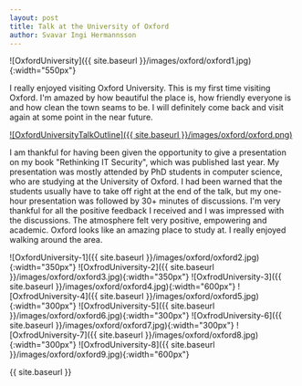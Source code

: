```yaml
---
layout: post
title: Talk at the University of Oxford
author: Svavar Ingi Hermannsson
---
```


![OxfordUniversity]({{ site.baseurl }}/images/oxford/oxford1.jpg){:width="550px"}


I really enjoyed visiting Oxford University. This is my first time visiting Oxford. 
I'm amazed by how beautiful the place is, how friendly everyone is and how clean the town seams to be. 
I will definitely come back and visit again at some point in the near future. 

<a href="http://www.cs.ox.ac.uk/seminars/2026.html"> ![OxfordUniversityTalkOutline]({{ site.baseurl }}/images/oxford/oxford.png) </a>

I am thankful for having been given the opportunity to give a presentation on my book "Rethinking IT Security", which was published last year. My presentation was mostly attended by PhD students in computer science, who are studying at the University of Oxford. I had been warned that the students usually have to take off right at the end of the talk, but my one-hour presentation was followed by 30+ minutes of discussions. I'm very thankful for all the positive feedback I received and I was impressed with the discussions. 
The atmosphere felt very positive, empowering and academic. Oxford looks like an amazing place to study at. I really enjoyed walking around the area. 


![OxfordUniversity-1]({{ site.baseurl }}/images/oxford/oxford2.jpg){:width="350px"}  ![OxfrodUniversity-2]({{ site.baseurl }}/images/oxford/oxford3.jpg){:width="350px"} ![OxfrodUniversity-3]({{ site.baseurl }}/images/oxford/oxford4.jpg){:width="600px"} ![OxfrodUniversity-4]({{ site.baseurl }}/images/oxford/oxford5.jpg){:width="300px"} 
![OxfrodUniversity-5]({{ site.baseurl }}/images/oxford/oxford6.jpg){:width="300px"} ![OxfrodUniversity-6]({{ site.baseurl }}/images/oxford/oxford7.jpg){:width="300px"}
![OxfrodUniversity-7]({{ site.baseurl }}/images/oxford/oxford8.jpg){:width="300px"} ![OxfrodUniversity-8]({{ site.baseurl }}/images/oxford/oxford9.jpg){:width="600px"}


{{ site.baseurl }}
